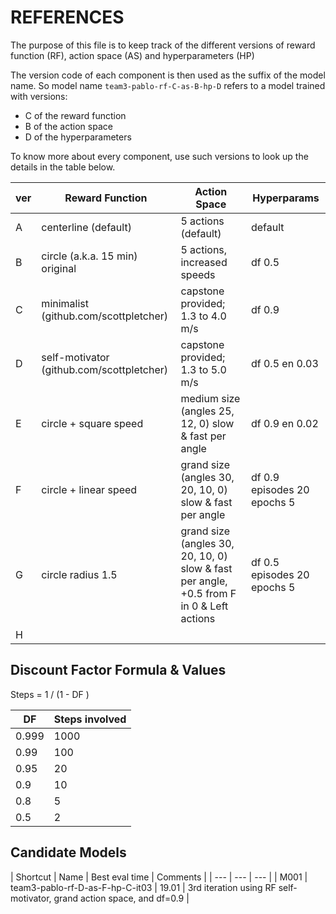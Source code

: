 # REFERENCES

The purpose of this file is to keep track of the different versions of reward function (RF), action space (AS) and hyperparameters (HP)

The version code of each component is then used as the suffix of the model name.
So model name `team3-pablo-rf-C-as-B-hp-D` refers to a model trained with versions:
* C of the reward function
* B of the action space
* D of the hyperparameters

To know more about every component, use such versions to look up the details in the table below.

| ver | Reward Function      | Action Space        | Hyperparams |
|-----|----------------------|---------------------|-------------|
| A   | centerline (default) | 5 actions (default) | default |
| B   | circle (a.k.a. 15 min) original | 5 actions, increased speeds  | df 0.5 |
| C   | minimalist (github.com/scottpletcher) | capstone provided; 1.3 to 4.0 m/s | df 0.9 |
| D   | self-motivator (github.com/scottpletcher)  | capstone provided; 1.3 to 5.0 m/s | df 0.5 en 0.03 |
| E   | circle + square speed  | medium size (angles 25, 12, 0) slow & fast per angle | df 0.9 en 0.02  |
| F   | circle + linear speed  | grand size (angles 30, 20, 10, 0) slow & fast per angle | df 0.9 episodes 20 epochs 5  |
| G   | circle radius 1.5  | grand size (angles 30, 20, 10, 0) slow & fast per angle, +0.5 from F in 0 & Left actions | df 0.5 episodes 20 epochs 5  |
| H   |   |   |   |
 
## Discount Factor Formula & Values

Steps = 1 / (1 - DF )

| DF | Steps involved |
|----|----------------|
| 0.999 | 1000 |
| 0.99 | 100 |
| 0.95 | 20 |
| 0.9 | 10 |
| 0.8 | 5 |
| 0.5 | 2 |

## Candidate Models

| Shortcut | Name | Best eval time | Comments |
| --- | --- | --- |
| M001 | team3-pablo-rf-D-as-F-hp-C-it03 | 19.01 | 3rd iteration using RF self-motivator, grand action space, and df=0.9 |

